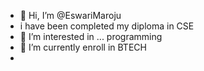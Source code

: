 - 👋 Hi, I’m @EswariMaroju
- i have been completed my diploma in CSE
- 👀 I’m interested in ... programming
- 🌱 I’m currently enroll in BTECH
- 
<!---
EswariMaroju/EswariMaroju is a ✨ special ✨ repository because its `README.md` (this file) appears on your GitHub profile.
You can click the Preview link to take a look at your changes.
--->
